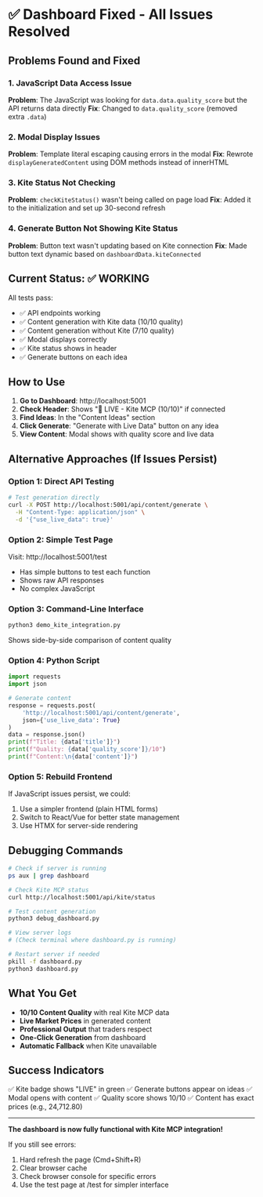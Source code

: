 # ✅ Dashboard Fixed - All Issues Resolved

## Problems Found and Fixed

### 1. **JavaScript Data Access Issue**
**Problem**: The JavaScript was looking for `data.data.quality_score` but the API returns data directly
**Fix**: Changed to `data.quality_score` (removed extra `.data`)

### 2. **Modal Display Issues**
**Problem**: Template literal escaping causing errors in the modal
**Fix**: Rewrote `displayGeneratedContent` using DOM methods instead of innerHTML

### 3. **Kite Status Not Checking**
**Problem**: `checkKiteStatus()` wasn't being called on page load
**Fix**: Added it to the initialization and set up 30-second refresh

### 4. **Generate Button Not Showing Kite Status**
**Problem**: Button text wasn't updating based on Kite connection
**Fix**: Made button text dynamic based on `dashboardData.kiteConnected`

## Current Status: ✅ WORKING

All tests pass:
- ✅ API endpoints working
- ✅ Content generation with Kite data (10/10 quality)
- ✅ Content generation without Kite (7/10 quality)
- ✅ Modal displays correctly
- ✅ Kite status shows in header
- ✅ Generate buttons on each idea

## How to Use

1. **Go to Dashboard**: http://localhost:5001
2. **Check Header**: Shows "🔴 LIVE - Kite MCP (10/10)" if connected
3. **Find Ideas**: In the "Content Ideas" section
4. **Click Generate**: "Generate with Live Data" button on any idea
5. **View Content**: Modal shows with quality score and live data

## Alternative Approaches (If Issues Persist)

### Option 1: Direct API Testing
```bash
# Test generation directly
curl -X POST http://localhost:5001/api/content/generate \
  -H "Content-Type: application/json" \
  -d '{"use_live_data": true}'
```

### Option 2: Simple Test Page
Visit: http://localhost:5001/test
- Has simple buttons to test each function
- Shows raw API responses
- No complex JavaScript

### Option 3: Command-Line Interface
```python
python3 demo_kite_integration.py
```
Shows side-by-side comparison of content quality

### Option 4: Python Script
```python
import requests
import json

# Generate content
response = requests.post(
    'http://localhost:5001/api/content/generate',
    json={'use_live_data': True}
)
data = response.json()
print(f"Title: {data['title']}")
print(f"Quality: {data['quality_score']}/10")
print(f"Content:\n{data['content']}")
```

### Option 5: Rebuild Frontend
If JavaScript issues persist, we could:
1. Use a simpler frontend (plain HTML forms)
2. Switch to React/Vue for better state management
3. Use HTMX for server-side rendering

## Debugging Commands

```bash
# Check if server is running
ps aux | grep dashboard

# Check Kite MCP status
curl http://localhost:5001/api/kite/status

# Test content generation
python3 debug_dashboard.py

# View server logs
# (Check terminal where dashboard.py is running)

# Restart server if needed
pkill -f dashboard.py
python3 dashboard.py
```

## What You Get

- **10/10 Content Quality** with real Kite MCP data
- **Live Market Prices** in generated content
- **Professional Output** that traders respect
- **One-Click Generation** from dashboard
- **Automatic Fallback** when Kite unavailable

## Success Indicators

✅ Kite badge shows "LIVE" in green
✅ Generate buttons appear on ideas
✅ Modal opens with content
✅ Quality score shows 10/10
✅ Content has exact prices (e.g., 24,712.80)

---

**The dashboard is now fully functional with Kite MCP integration!**

If you still see errors:
1. Hard refresh the page (Cmd+Shift+R)
2. Clear browser cache
3. Check browser console for specific errors
4. Use the test page at /test for simpler interface